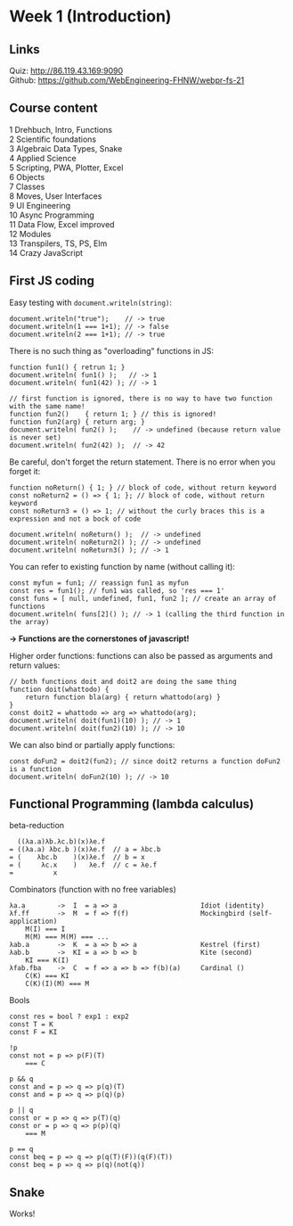# Week 1 (Introduction)

## Links
Quiz: http://86.119.43.169:9090  
Github: https://github.com/WebEngineering-FHNW/webpr-fs-21

## Course content
1 Drehbuch, Intro, Functions  
2 Scientific foundations  
3 Algebraic Data Types, Snake  
4 Applied Science  
5 Scripting, PWA, Plotter, Excel  
6 Objects  
7 Classes  
8 Moves, User Interfaces  
9 UI Engineering  
10 Async Programming  
11 Data Flow, Excel improved  
12 Modules  
13 Transpilers, TS, PS, Elm  
14 Crazy JavaScript

## First JS coding

Easy testing with `document.writeln(string)`:

    document.writeln("true");    // -> true
    document.writeln(1 === 1+1); // -> false
    document.writeln(2 === 1+1); // -> true

There is no such thing as "overloading" functions in JS:    

    function fun1() { retrun 1; }
    document.writeln( fun1() );   // -> 1
    document.writeln( fun1(42) ); // -> 1
    
    // first function is ignored, there is no way to have two function with the same name!
    function fun2()    { return 1; } // this is ignored!
    function fun2(arg) { return arg; }
    document.writeln( fun2() );    // -> undefined (because return value is never set)
    document.writeln( fun2(42) );  // -> 42

Be careful, don't forget the return statement. There is no error when you forget it:

    function noReturn() { 1; } // block of code, without return keyword
    const noReturn2 = () => { 1; }; // block of code, without return keyword
    const noReturn3 = () => 1; // without the curly braces this is a expression and not a bock of code

    document.writeln( noReturn() );  // -> undefined
    document.writeln( noReturn2() ); // -> undefined
    document.writeln( noReturn3() ); // -> 1

You can refer to existing function by name (without calling it):

    const myfun = fun1; // reassign fun1 as myfun
    const res = fun1(); // fun1 was called, so 'res === 1'
    const funs = [ null, undefined, fun1, fun2 ]; // create an array of functions
    document.writeln( funs[2]() ); // -> 1 (calling the third function in the array)

__-> Functions are the cornerstones of javascript!__

Higher order functions: functions can also be passed as arguments and return values:

    // both functions doit and doit2 are doing the same thing
    function doit(whattodo) {
        return function bla(arg) { return whattodo(arg) }
    }
    const doit2 = whattodo => arg => whattodo(arg);
    document.writeln( doit(fun1)(10) ); // -> 1
    document.writeln( doit(fun2)(10) ); // -> 10

We can also bind or partially apply functions:

    const doFun2 = doit2(fun2); // since doit2 returns a function doFun2 is a function
    document.writeln( doFun2(10) ); // -> 10

## Functional Programming (lambda calculus)

beta-reduction

      ((λa.a)λb.λc.b)(x)λe.f
    = ((λa.a) λbc.b )(x)λe.f  // a = λbc.b
    = (    λbc.b    )(x)λe.f  // b = x
    = (     λc.x    )   λe.f  // c = λe.f
    =          x

Combinators (function with no free variables)

    λa.a        ->  I  = a => a                     Idiot (identity)
    λf.ff       ->  M  = f => f(f)                  Mockingbird (self-application)
        M(I) === I
        M(M) === M(M) === ...
    λab.a       ->  K  = a => b => a                Kestrel (first)
    λab.b       ->  KI = a => b => b                Kite (second)
        KI === K(I)
    λfab.fba    ->  C  = f => a => b => f(b)(a)     Cardinal ()
        C(K) === KI
        C(K)(I)(M) === M

Bools

    const res = bool ? exp1 : exp2
    const T = K
    const F = KI
    
    !p
    const not = p => p(F)(T)
        === C
    
    p && q
    const and = p => q => p(q)(T)
    const and = p => q => p(q)(p)

    p || q
    const or = p => q => p(T)(q)
    const or = p => q => p(p)(q)
        === M
    
    p == q
    const beq = p => q => p(q(T)(F))(q(F)(T))
    const beq = p => q => p(q)(not(q))

## Snake
Works!